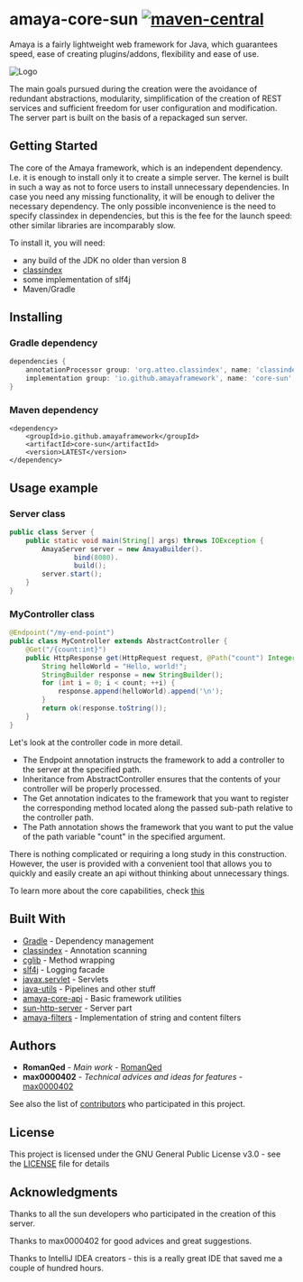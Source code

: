 # amaya-core-sun [![maven-central](https://img.shields.io/maven-central/v/io.github.amayaframework/core-sun?color=blue)](https://repo1.maven.org/maven2/io/github/amayaframework/core-sun/)

Amaya is a fairly lightweight web framework for Java, which guarantees speed, ease of creating plugins/addons, 
flexibility and ease of use. 

![Logo](https://github.com/amayaframework/amaya-core/raw/main/images/logo.png)

The main goals pursued during the creation were the avoidance of redundant abstractions, 
modularity, simplification of the creation of REST services and sufficient freedom for user configuration 
and modification. The server part is built on the basis of a repackaged sun server.

## Getting Started

The core of the Amaya framework, which is an independent dependency. I.e. it is enough to install only it to
create a simple server. The kernel is built in such a way as not to force users to install unnecessary dependencies.
In case you need any missing functionality, it will be enough to deliver the necessary dependency. The only possible
inconvenience is the need to specify classindex in dependencies, but this is the fee for the launch speed:
other similar libraries are incomparably slow.

To install it, you will need:
* any build of the JDK no older than version 8
* [classindex](https://github.com/atteo/classindex)
* some implementation of slf4j
* Maven/Gradle

## Installing

### Gradle dependency

```Groovy
dependencies {
    annotationProcessor group: 'org.atteo.classindex', name: 'classindex', version: '3.4'
    implementation group: 'io.github.amayaframework', name: 'core-sun', version: 'LATEST'
}
```

### Maven dependency

```
<dependency>
    <groupId>io.github.amayaframework</groupId>
    <artifactId>core-sun</artifactId>
    <version>LATEST</version>
</dependency>
```

## Usage example

### Server class
```Java
public class Server {
    public static void main(String[] args) throws IOException {
        AmayaServer server = new AmayaBuilder().
                bind(8080).
                build();
        server.start();
    }
}
```

### MyController class
```Java
@Endpoint("/my-end-point")
public class MyController extends AbstractController {
    @Get("/{count:int}")
    public HttpResponse get(HttpRequest request, @Path("count") Integer count) {
        String helloWorld = "Hello, world!";
        StringBuilder response = new StringBuilder();
        for (int i = 0; i < count; ++i) {
            response.append(helloWorld).append('\n');
        }
        return ok(response.toString());
    }
}
```

Let's look at the controller code in more detail.
* The Endpoint annotation instructs the framework to add a controller to the server at the specified path.
* Inheritance from AbstractController ensures that the contents of your controller will be properly processed.
* The Get annotation indicates to the framework that you want to register the corresponding method located along 
the passed sub-path relative to the controller path.
* The Path annotation shows the framework that you want to put the value of the path variable "count" 
in the specified argument.

There is nothing complicated or requiring a long study in this construction. However, the user is 
provided with a convenient tool that allows you to quickly and easily create an api without thinking 
about unnecessary things.

To learn more about the core capabilities, check [this](https://github.com/AmayaFramework/amaya-core-api)

## Built With

* [Gradle](https://gradle.org) - Dependency management
* [classindex](https://github.com/atteo/classindex) - Annotation scanning
* [cglib](https://github.com/cglib/cglib) - Method wrapping
* [slf4j](https://www.slf4j.org) - Logging facade
* [javax.servlet](https://docs.oracle.com/javaee/7/api/javax/servlet/Servlet.html) - Servlets
* [java-utils](https://github.com/RomanQed/java-utils) - Pipelines and other stuff
* [amaya-core-api](https://github.com/AmayaFramework/amaya-core-api) - Basic framework utilities
* [sun-http-server](https://github.com/AmayaFramework/sun-http-server) - Server part
* [amaya-filters](https://github.com/AmayaFramework/amaya-filters) - Implementation of string and content filters

## Authors
* **RomanQed** - *Main work* - [RomanQed](https://github.com/RomanQed)
* **max0000402** - *Technical advices and ideas for features* - [max0000402](https://github.com/max0000402)

See also the list of [contributors](https://github.com/AmayaFramework/amaya-core/contributors) 
who participated in this project.

## License

This project is licensed under the GNU General Public License v3.0 - see the [LICENSE](LICENSE) file for details

## Acknowledgments

<p>Thanks to all the sun developers who participated in the creation of this server.</p>
<p>Thanks to max0000402 for good advices and great suggestions.</p>
<p>Thanks to IntelliJ IDEA creators - this is a really great IDE that saved me a couple of hundred hours.</p>
